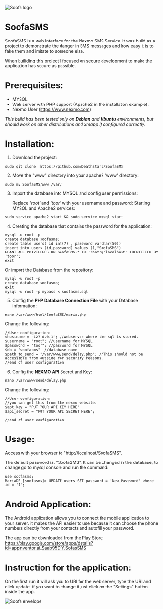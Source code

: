 ![Soofa logo](https://lh3.googleusercontent.com/qY19JSPho90ICLi_d746nVrdlH77dklwjQaKt7QHdzd5o9jOof5hI2VGOtFEWJDrNw=s180-rw)

# SoofaSMS
SoofaSMS is a web Interface for the Nexmo SMS Service.
It was build as a project to demonstrate the danger in SMS messages and how easy it is to fake them and imitate to someone else.

When builiding this project I focused on secure development to make the application has secure as possible.

# Prerequisites:
* MYSQL
* Web server with PHP support (Apache2 in the installation example).
* Nexmo User (https://www.nexmo.com)

*This build has been tested only on **Debian** and **Ubuntu** environments, but should work on other distributions and xmapp if configured correctly.*

# Installation:
1. Download the project:
```
sudo git clone  https://github.com/Deathstars/SoofaSMS
```

2. Move the "www" directory into your apache2 'www' directory:

```
sudo mv SoofaSMS/www /var/
```

3. Import the database into MYSQL and config user permissions:

    Replace *'root'* and *'toor'* with your username and password: 
    Starting MYSQL and Apache2 services:
```
sudo service apache2 start && sudo service mysql start
```

4. Creating the database that contains the password for the application:
```
mysql -u root -p
create database soofasms;
create table users( id int(7) , password varchar(50));
insert into users (id,password) values (1,"SoofaSMS");
GRANT ALL PRIVILEGES ON SoofaSMS.* TO 'root'@'localhost' IDENTIFIED BY 'toor';
exit
```
Or import the Database from the repository:
```
mysql -u root -p
create database soofasms;
exit
mysql -u root -p mypass < soofasms.sql
```

5. Config the **PHP Database Connection File** with your Database information:
```
nano /var/www/html/SoofaSMS/maria.php
```
Change the following:

```
//User configuration:
$hostname = "127.0.0.1"; //webserver where the sql is stored.
$username = "root"; //username for MYSQL
$password = "toor"; //password for MYSQL
$db = "soofasms"; //database name
$path_to_send = "/var/www/send/delay.php"; //This should not be accessible from outside for security reasons.
//end of user configuration
```

6. Config the **NEXMO API** Secret and Key:
```
nano /var/www/send/delay.php
```

Change the following:
```
//User configuration:
//you can get this from the nexmo website.
$apt_key = "PUT YOUR API KEY HERE"
$api_secret = "PUT YOUR API SECRET HERE";  

//end of user configuration
```

# Usage:
Access with your browser to "http://localhost/SoofaSMS".

The default password is: "SoofaSMS".
It can be changed in the database, to change go to mysql console and run the command:
```
use soofasms;
MariaDB [soofasms]> UPDATE users SET password = 'New_Password' where id = '1';
```

# Android Application:
The Android application allows you to connect the mobile application to your server.
it makes the API easier to use because it can choose the phone numbers directly from your contacts and autofill your password.

The app can be downloaded from the Play Store:
https://play.google.com/store/apps/details?id=appinventor.ai_Saab95DIY.SofasSMS


# Instruction for the application:
On the first run it will ask you to URI for the web server, type the URI and click update.
if you want to change it just click on the "Settings" button inside the app.

![Soofa envelope](https://github.com/Deathstars/SoofaSMS/blob/master/www/html/SoofaSMS/images/img-01.png?raw=true)

